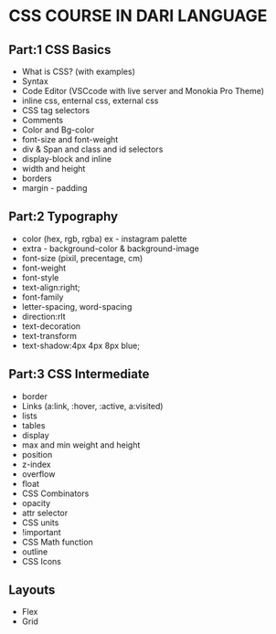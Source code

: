 # CSS COURSE IN DARI LANGUAGE

## Part:1 CSS Basics

- What is CSS? (with examples)
- Syntax
- Code Editor (VSCcode with live server and Monokia Pro Theme)
- inline css, enternal css, external css
- CSS tag selectors
- Comments
- Color and Bg-color
- font-size and font-weight
- div & Span and class and id selectors
- display-block and inline
- width and height
- borders
- margin - padding

## Part:2 Typography

- color (hex, rgb, rgba) ex - instagram palette
- extra - background-color & background-image
- font-size (pixil, precentage, cm)
- font-weight
- font-style
- text-align:right;
- font-family
- letter-spacing, word-spacing
- direction:rlt
- text-decoration
- text-transform
- text-shadow:4px 4px 8px blue;

## Part:3 CSS Intermediate

- border
- Links (a:link, :hover, :active, a:visited)
- lists
- tables
- display
- max and min weight and height
- position
- z-index
- overflow
- float
- CSS Combinators
- opacity
- attr selector
- CSS units
- !important
- CSS Math function
- outline
- CSS Icons

## Layouts

- Flex
- Grid
